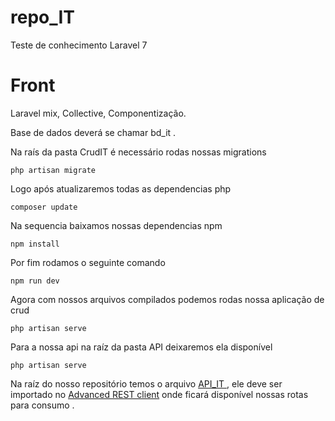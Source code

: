 # repo_IT
Teste de conhecimento Laravel 7

<h1>Front</h1>
  Laravel mix, Collective, Componentização.<br>
  
  Base de dados deverá se chamar bd_it .<br>
  
  Na raís da pasta CrudIT é necessário rodas nossas migrations <br>
  ```
  php artisan migrate
  ```
  Logo após atualizaremos todas as dependencias php
  
  ```
  composer update
  ```
  
  Na sequencia baixamos nossas dependencias npm
  
  ```
  npm install
  ```
  Por fim rodamos o seguinte comando 
  
  ```
  npm run dev
  ```
  Agora com nossos arquivos compilados  podemos rodas nossa aplicação de crud

   ```
   php artisan serve
   ```
   
   Para a nossa api na raíz da pasta API deixaremos ela disponível
   
   ```
   php artisan serve
   ```
   Na raíz do nosso repositório temos o arquivo <a href="https://github.com/SysoutLucas/repo_IT/blob/master/API_IT">API_IT </a>, ele deve ser importado no <a href="https://chrome.google.com/webstore/detail/advanced-rest-client/hgmloofddffdnphfgcellkdfbfbjeloo?hl=pt-BR">Advanced REST client</a> onde ficará disponível nossas rotas para consumo .
   
